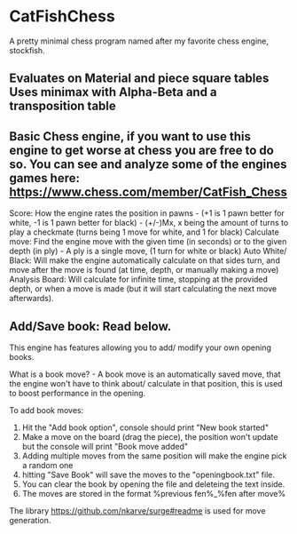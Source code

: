 # CatFishChess
A pretty minimal chess program named after my favorite chess engine, stockfish.

Evaluates on Material and piece square tables
Uses minimax with Alpha-Beta and a transposition table
----------------------------------------------------------------------------------------------------

Basic Chess engine, if you want to use this engine to get worse at chess you are free to do so.
You can see and analyze some of the engines games here: https://www.chess.com/member/CatFish_Chess
----------------------------------------------------------------------------------------------------

Score: How the engine rates the position in pawns 
    - (+1 is 1 pawn better for white, -1 is 1 pawn better for black)
    - (+/-)Mx, x being the amount of turns to play a checkmate (turns being 1 move for white, and 1 for black)
Calculate move: Find the engine move with the given time (in seconds) or to the given depth (in ply)
    - A ply is a single move, (1 turn for white or black)
Auto White/ Black: Will make the engine automatically calculate on that sides turn, and move after the move is found (at time, depth, or manually making a move)
Analysis Board: Will calculate for infinite time, stopping at the provided depth, or when a move is made (but it will start calculating the next move afterwards).

Add/Save book: Read below.
----------------------------------------------------------------------------------------------------
This engine has features allowing you to add/ modify your own opening books.

What is a book move?
    - A book move is an automatically saved move, that the engine won't have to think about/ calculate in that position, this is used to boost performance in the opening.

To add book moves:

1) Hit the "Add book option", console should print "New book started"
2) Make a move on the board (drag the piece), the position won't update but the console will print "Book move added"
3) Adding multiple moves from the same position will make the engine pick a random one
4) hitting "Save Book" will save the moves to the "openingbook.txt" file.
5) You can clear the book by opening the file and deleteing the text inside.
6) The moves are stored in the format %previous fen%_%fen after move%

The library https://github.com/nkarve/surge#readme is used for move generation.

